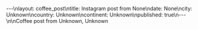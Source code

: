 ---\nlayout: coffee_post\ntitle: Instagram post from None\ndate: None\ncity: Unknown\ncountry: Unknown\ncontinent: Unknown\npublished: true\n---\n\nCoffee post from Unknown, Unknown